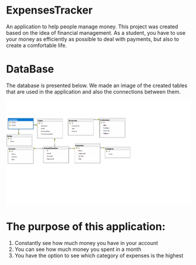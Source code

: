 # ExpensesTracker
An application to help people manage money.
This project was created based on the idea of financial management. As a student, you have to use your money as efficiently as possible to deal with payments, but also to create a comfortable life.

# DataBase

The database is presented below. We made an image of the created tables that are used in the application and also the connections between them.

![](images/database1.png)

# The purpose of this application:
1. Constantly see how much money you have in your account
1. You can see how much money you spent in a month
1. You have the option to see which category of expenses is the highest
